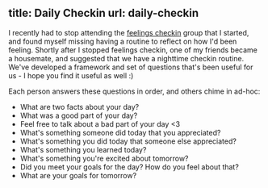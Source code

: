 title: Daily Checkin
url: daily-checkin
---
I recently had to stop attending the [feelings checkin](/feelings-checkin) group that I started, and found myself missing having a routine to reflect on how I'd been feeling. Shortly after I stopped feelings checkin, one of my friends became a housemate, and suggested that we have a nighttime checkin routine. We've developed a framework and set of questions that's been useful for us - I hope you find it useful as well :)

Each person answers these questions in order, and others chime in ad-hoc:

* What are two facts about your day?
* What was a good part of your day?
* Feel free to talk about a bad part of your day <3
* What's something someone did today that you appreciated?
* What's something you did today that someone else appreciated?
* What's something you learned today?
* What's something you're excited about tomorrow?
* Did you meet your goals for the day? How do you feel about that?
* What are your goals for tomorrow?
